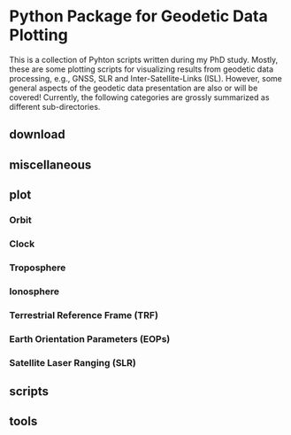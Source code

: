 # Python Package for Geodetic Data Plotting
This is a collection of Pyhton scripts written during my PhD study. Mostly, these are some plotting scripts for visualizing results from geodetic data processing, e.g., GNSS, SLR and Inter-Satellite-Links (ISL). However, some general aspects of the geodetic data presentation are also or will be covered! Currently, the following categories are grossly summarized as different sub-directories.

## download

## miscellaneous

## plot
### Orbit
### Clock
### Troposphere
### Ionosphere
### Terrestrial Reference Frame (TRF)
### Earth Orientation Parameters (EOPs)
### Satellite Laser Ranging (SLR)

## scripts

## tools
